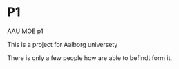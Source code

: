 # P1
AAU MOE p1

This is a project for Aalborg universety 

There is only a few people how are able to befindt form it. 
